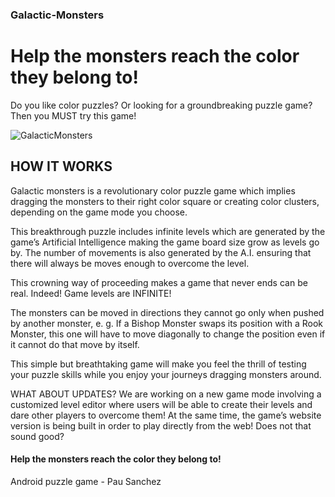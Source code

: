 ### Galactic-Monsters

# Help the monsters reach the color they belong to!

Do you like color puzzles? Or looking for a groundbreaking puzzle game? Then you MUST try this game!

![GalacticMonsters](https://www.pausanchezv.com/assets/galactic-monsters/img/bg-share-small.png)

## HOW IT WORKS
Galactic monsters is a revolutionary color puzzle game which implies dragging the monsters to their right color square or creating color clusters, depending on the game mode you choose.

This breakthrough puzzle includes infinite levels which are generated by the game’s Artificial Intelligence making the game board size grow as levels go by. The number of movements is also generated by the A.I. ensuring that there will always be moves enough to overcome the level.

This crowning way of proceeding makes a game that never ends can be real. Indeed! Game levels are INFINITE!

The monsters can be moved in directions they cannot go only when pushed by another monster, e. g. If a Bishop Monster swaps its position with a Rook Monster, this one will have to move diagonally to change the position even if it cannot do that move by itself.

This simple but breathtaking game will make you feel the thrill of testing your puzzle skills while you enjoy your journeys dragging monsters around.

WHAT ABOUT UPDATES?
We are working on a new game mode involving a customized level editor where users will be able to create their levels and dare other players to overcome them! At the same time, the game’s website version is being built in order to play directly from the web! Does not that sound good?

#### Help the monsters reach the color they belong to!

Android puzzle game - Pau Sanchez
